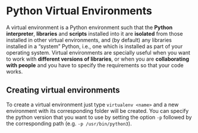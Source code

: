 # Python Virtual Environments
A virtual environment is a Python environment such that the **Python interpreter**, **libraries** and **scripts** installed into it are **isolated** from those installed in other virtual environments, and (by default) any libraries installed in a “system” Python, i.e., one which is installed as part of your operating system.
Virtual environments are specially useful when you want to work with **different versions of libraries**, or when you are **collaborating with people** and you have to specify the requirements so that your code works.

## Creating virtual environments
To create a virtual environment just type ```virtualenv <name>``` and a new environment with its corresponding folder will be created. You can specify the python version that you want to use by setting the option ```-p``` followed by the corresponding path (e.g. ```-p /usr/bin/python3```).
